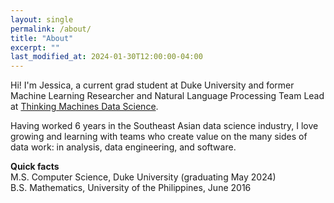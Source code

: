 ```yaml
---
layout: single
permalink: /about/
title: "About"
excerpt: ""
last_modified_at: 2024-01-30T12:00:00-04:00
---
```


Hi! I'm Jessica, a current grad student at Duke University and former Machine Learning Researcher and Natural Language Processing Team Lead at [Thinking Machines Data Science](https://thinkingmachin.es/).

Having worked 6 years in the Southeast Asian data science industry, I love growing and learning with teams who create value on the many sides of data work: in analysis, data engineering, and software.

**Quick facts** <br>
M.S. Computer Science, Duke University (graduating May 2024) <br>
B.S. Mathematics, University of the Philippines, June 2016

